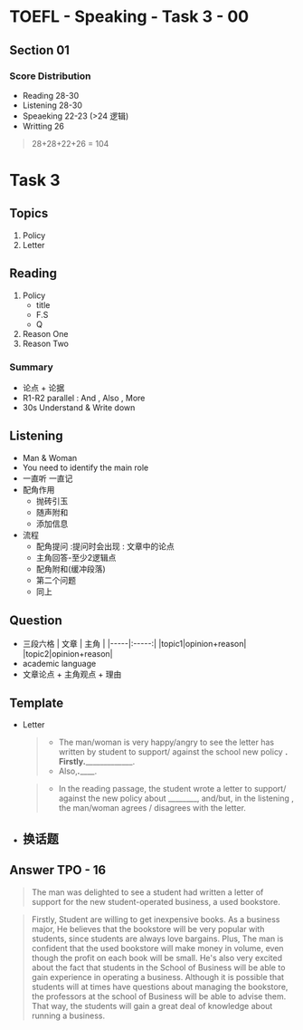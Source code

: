 TOEFL - Speaking - Task 3 - 00 
=====================
## Section 01
### Score Distribution
- Reading 28-30
- Listening 28-30 
- Speaeking 22-23 (>24 逻辑)
- Writting 26
>28+28+22+26 = 104

# Task 3
## Topics 
1. Policy
1. Letter
## Reading
 1. Policy 
    - title
    - F.S
    - Q
 1. Reason One
 2. Reason Two
### Summary
- 论点 + 论据
- R1-R2 parallel : And , Also , More 
- 30s Understand & Write down

## Listening
- Man & Woman 
- You need to identify the main role
- 一直听 一直记
- 配角作用
    - 抛砖引玉
    - 随声附和
    - 添加信息
- 流程
    - 配角提问 :提问时会出现 : 文章中的论点 
    - 主角回答-至少2逻辑点 
    - 配角附和(缓冲段落)
    - 第二个问题
    - 同上
## Question
- 三段六格
    | 文章 | 主角 |
    |-----|:-----:|
    |topic1|opinion+reason|
    |topic2|opinion+reason| 
- academic language
- 文章论点 + 主角观点 + 理由
## Template
- Letter
    >- The man/woman is very happy/angry to see the letter has written by student to support/ against the school new policy ______________. Firstly__________._________________.
    >- Also,_________._____________.

    >- In the reading passage, the student wrote a letter to support/ against the new policy about ________, and/but, in the listening , the man/woman agrees / disagrees with the letter.
- 换话题
    -  

## Answer TPO - 16 
>   The man was delighted to see a student had written a letter of support for the new student-operated business, a used bookstore.

>   Firstly, Student are willing to get inexpensive books. 
As a business major, He believes that the bookstore will be very popular with students, since students are always love bargains.
Plus, The man is confident that the used bookstore will make money in volume, even though the profit on each book will be small. 
>   He's also very excited about the fact that students in the School of Business will be able to gain experience in operating a business. 
Although it is possible that students will at times have questions about managing the bookstore, the professors at the school of Business will be able to advise them. That way, the students will gain a great deal of knowledge about running a business.




